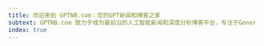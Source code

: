 ```yaml
---
title: 欢迎来到 GPTNB.com：您的GPT新闻和博客之家
subtext: GPTNB.com 致力于成为最前沿的人工智能新闻和深度分析博客平台，专注于Generative Pre-trained Transformer（生成预训练变换器）技术及其在各个领域的应用。我们的目标是为AI爱好者、研究人员、技术专家和行业观察者提供一个集新闻、洞察和资源于一体的综合信息站点。
index: true
---
```

